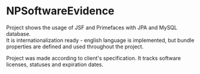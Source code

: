 # NPSoftwareEvidence

Project shows the usage of JSF and Primefaces with JPA and MySQL database. <br/>
It is internationalization ready - english language is implemented, but bundle properties are defined and used throughout the project.

Project was made according to client's specification. It tracks software licenses, statuses and expiration dates.


